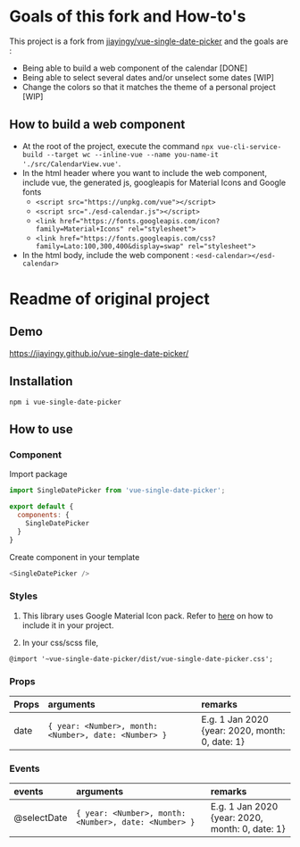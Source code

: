 # Goals of this fork and How-to's

This project is a fork from [jiayingy/vue-single-date-picker](https://github.com/jiayingy/vue-single-date-picker) and the goals are :  

* Being able to build a web component of the calendar  [DONE]  
* Being able to select several dates and/or unselect some dates [WIP]    
* Change the colors so that it matches the theme of a personal project  [WIP]  

## How to build a web component  

* At the root of the project, execute the command `npx vue-cli-service-build --target wc --inline-vue --name you-name-it './src/CalendarView.vue'`.  
* In the html header where you want to include the web component, include vue, the generated js, googleapis for Material Icons and Google fonts  
  * `<script src="https://unpkg.com/vue"></script>`
  * `<script src="./esd-calendar.js"></script>`
  * `<link href="https://fonts.googleapis.com/icon?family=Material+Icons" rel="stylesheet">`  
  * `<link href="https://fonts.googleapis.com/css?family=Lato:100,300,400&display=swap" rel="stylesheet">`  
* In the html body, include the web component : `<esd-calendar></esd-calendar>`  

# Readme of original project  
## Demo
https://jiayingy.github.io/vue-single-date-picker/

## Installation
```
npm i vue-single-date-picker
```

## How to use

### Component

Import package
```javascript
import SingleDatePicker from 'vue-single-date-picker';

export default {
  components: {
    SingleDatePicker
  }
}
```

Create component in your template
```javascript
<SingleDatePicker />
```

### Styles
1. This library uses Google Material Icon pack. Refer to [here](https://google.github.io/material-design-icons/) on how to include it in your project.

2. In your css/scss file,
```
@import '~vue-single-date-picker/dist/vue-single-date-picker.css';
```
### Props 
|Props|arguments|remarks|
|:--|:--|:--|
|date|```{ year: <Number>, month: <Number>, date: <Number> }```|E.g. 1 Jan 2020 <br> {year: 2020, month: 0, date: 1}| 

### Events 
|events|arguments|remarks|
|:--|:--|:--|
|@selectDate|```{ year: <Number>, month: <Number>, date: <Number> }```|E.g. 1 Jan 2020 <br> {year: 2020, month: 0, date: 1}| 
